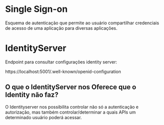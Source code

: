 # Single Sign-on 
Esquema de autenticação que permite ao usuário compartilhar credenciais de acesso de uma aplicação para diversas aplicações. 


# IdentityServer

Endpoint para consultar configurações identity server:

https://localhost:5001/.well-known/openid-configuration


## O que o IdentityServer nos Oferece que o Identity não faz?

O Identityserver nos possibilita controlar não só a autenticação e autorização, mas também controlar/determinar a quais APIs um determinado usuário poderá acessar. 
